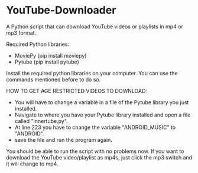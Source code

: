 # YouTube-Downloader
A Python script that can download YouTube videos or playlists in mp4 or mp3 format.

Required Python libraries:
- MoviePy (pip install moviepy)
- Pytube (pip install pytube)

Install the required python libraries on your computer. You can use the commands mentioned before to do so.

HOW TO GET AGE RESTRICTED VIDEOS TO DOWNLOAD:
- You will have to change a variable in a file of the Pytube library you just installed.
- Navigate to where you have your Pytube library installed and open a file called "innertube.py".
- At line 223 you have to change the variable "ANDROID_MUSIC" to "ANDROID".
- save the file and run the program again.

You should be able to run the script with no problems now.
If you want to download the YouTube video/playlist as mp4s, just click the mp3 switch and it will change to mp4.

